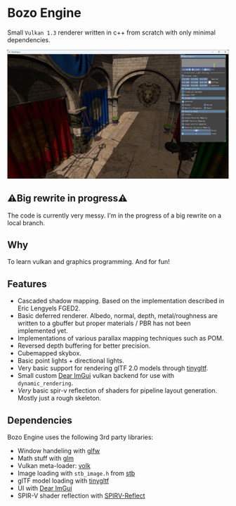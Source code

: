 # Bozo Engine
Small `Vulkan 1.3` renderer written in c++ from scratch with only minimal dependencies.

![Screenshot of BozoEngien in its current state.](screenshot.png)

## ⚠️Big rewrite in progress⚠️
The code is currently very messy. I'm in the progress of a big rewrite on a local branch.

## Why
To learn vulkan and graphics programming. And for fun!

## Features
- Cascaded shadow mapping. Based on the implementation described in Eric Lengyels FGED2.
- Basic deferred renderer. Albedo, normal, depth, metal/roughness are written to a gbuffer but proper materials / PBR has not been implemented yet.
- Implementations of various parallax mapping techniques such as POM.
- Reversed depth buffering for better precision.
- Cubemapped skybox.
- Basic point lights + directional lights.
- Very basic support for rendering glTF 2.0 models through [tinygltf](https://github.com/syoyo/tinygltf).
- Small custom [Dear ImGui](https://github.com/ocornut/imgui) vulkan backend for use with `dynamic_rendering`.
- *Very* basic spir-v reflection of shaders for pipeline layout generation. Mostly just a rough skeleton.

## Dependencies
Bozo Engine uses the following 3rd party libraries:
- Window handeling with [glfw](https://github.com/glfw/glfw)
- Math stuff with [glm](https://github.com/g-truc/glm)
- Vulkan meta-loader: [volk](https://github.com/zeux/volk)
- Image loading with `stb_image.h` from [stb](https://github.com/nothings/stb)
- glTF model loading with [tinygltf](https://github.com/syoyo/tinygltf)
- UI with [Dear ImGui](https://github.com/ocornut/imgui)
- SPIR-V shader reflection with [SPIRV-Reflect](https://github.com/KhronosGroup/SPIRV-Reflect)
